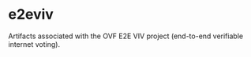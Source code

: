 e2eviv
======

Artifacts associated with the OVF E2E VIV project (end-to-end verifiable internet voting).
